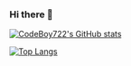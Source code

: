 ### Hi there 👋

<!--
**CodeBoy722/CodeBoy722** is a ✨ _special_ ✨ repository because its `README.md` (this file) appears on your GitHub profile.

Here are some ideas to get you started:

- 🔭 I’m currently working on ...
- 🌱 I’m currently learning ...
- 👯 I’m looking to collaborate on ...
- 🤔 I’m looking for help with ...
- 💬 Ask me about ...
- 📫 How to reach me: ...
- 😄 Pronouns: ...
- ⚡ Fun fact: ...
-->

[![CodeBoy722's GitHub stats](https://github-readme-stats.vercel.app/api?username=CodeBoy722&count_private=true&show_icons=true)](https://github.com/CodeBoy722/github-readme-stats)

[![Top Langs](https://github-readme-stats.vercel.app/api/top-langs/?username=CodeBoy722&layout=compact)](https://github.com/CodeBoy722/github-readme-stats)

